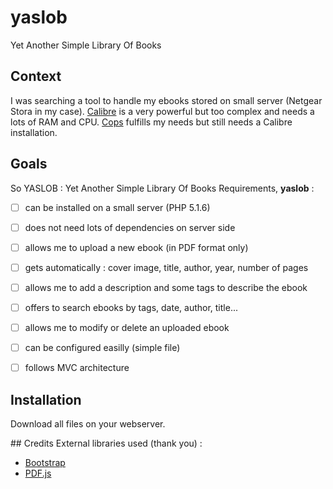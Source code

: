 # yaslob
Yet Another Simple Library Of Books

## Context
I was searching a tool to handle my ebooks stored on small server (Netgear Stora in my case). [Calibre](https://calibre-ebook.com/) is a very powerful but too complex and needs a lots of RAM and CPU. [Cops](https://github.com/seblucas/cops) fulfills my needs but still needs a Calibre installation.


## Goals
So YASLOB : Yet Another Simple Library Of Books
Requirements, **yaslob** :
  * [ ] can be installed on a small server (PHP 5.1.6)
  * [ ] does not need lots of dependencies on server side
  * [ ] allows me to upload a new ebook (in PDF format only)
  * [ ] gets automatically : cover image, title, author, year, number of pages
  * [ ] allows me to add a description and some tags to describe the ebook
  * [ ] offers to search ebooks by tags, date, author, title...
  * [ ] allows me to modify or delete an uploaded ebook
  * [ ] can be configured easilly (simple file)
  * [ ] follows MVC architecture


## Installation
Download all files on your webserver.


## Credits
External libraries used (thank you) :
  * [Bootstrap](https://getbootstrap.com/)
  * [PDF.js](https://mozilla.github.io/pdf.js/)

